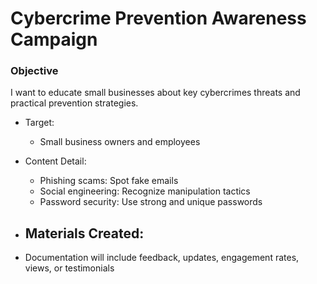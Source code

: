 # Cybercrime Prevention Awareness Campaign

### Objective
I want to educate small businesses about key cybercrimes threats and practical prevention strategies.

- Target:
  - Small business owners and employees
    
- Content Detail:
  - Phishing scams: Spot fake emails
  - Social engineering: Recognize manipulation tactics
  - Password security: Use strong and unique passwords
    
- Materials Created:
  - 
- Documentation will include feedback, updates, engagement rates, views, or testimonials 
